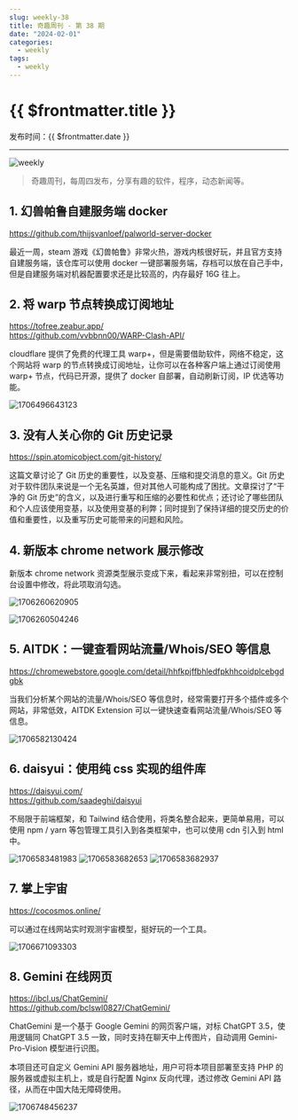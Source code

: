 ```yaml
---
slug: weekly-38
title: 奇趣周刊 - 第 38 期
date: "2024-02-01"
categories:
  - weekly
tags:
  - weekly
---
```


# {{ $frontmatter.title }}

发布时间：{{ $frontmatter.date }}

---

![weekly](https://imgurl.zishu.me/weekly.webp)

> 奇趣周刊，每周四发布，分享有趣的软件，程序，动态新闻等。

## 1. 幻兽帕鲁自建服务端 docker

https://github.com/thijsvanloef/palworld-server-docker

最近一周，steam 游戏《幻兽帕鲁》非常火热，游戏内核很好玩，并且官方支持自建服务端，该仓库可以使用 docker 一键部署服务端，存档可以放在自己手中，但是自建服务端对机器配置要求还是比较高的，内存最好 16G 往上。

## 2. 将 warp 节点转换成订阅地址

https://tofree.zeabur.app/  
https://github.com/vvbbnn00/WARP-Clash-API/  

cloudflare 提供了免费的代理工具 warp+，但是需要借助软件，网络不稳定，这个网站将 warp 的节点转换成订阅地址，让你可以在各种客户端上通过订阅使用 warp+ 节点，代码已开源，提供了 docker 自部署，自动刷新订阅，IP 优选等功能。

![1706496643123](https://imgurl.zishu.me/2024/01/1706496643123.webp)

## 3. 没有人关心你的 Git 历史记录

https://spin.atomicobject.com/git-history/

这篇文章讨论了 Git 历史的重要性，以及变基、压缩和提交消息的意义。Git 历史对于软件团队来说是一个无名英雄，但对其他人可能构成了困扰。文章探讨了“干净的 Git 历史”的含义，以及进行重写和压缩的必要性和优点；还讨论了哪些团队和个人应该使用变基，以及使用变基的利弊；同时提到了保持详细的提交历史的价值和重要性，以及重写历史可能带来的问题和风险。

## 4. 新版本 chrome network 展示修改

新版本 chrome network 资源类型展示变成下来，看起来非常别扭，可以在控制台设置中修改，将此项取消勾选。

![1706260620905](https://imgurl.zishu.me/2024/01/1706260620905.webp)

![1706260504246](https://imgurl.zishu.me/2024/01/1706260504246.webp)

## 5. AITDK：一键查看网站流量/Whois/SEO 等信息

https://chromewebstore.google.com/detail/hhfkpjffbhledfpkhhcoidplcebgdgbk

当我们分析某个网站的流量/Whois/SEO 等信息时，经常需要打开多个插件或多个网站，非常低效，AITDK Extension 可以一键快速查看网站流量/Whois/SEO 等信息。

![1706582130424](https://imgurl.zishu.me/2024/01/1706582130424.webp)

## 6. daisyui：使用纯 css 实现的组件库

https://daisyui.com/  
https://github.com/saadeghi/daisyui  

不局限于前端框架，和 Tailwind 结合使用，将类名整合起来，更简单易用，可以使用 npm / yarn 等包管理工具引入到各类框架中，也可以使用 cdn 引入到 html 中。

![1706583481983](https://imgurl.zishu.me/2024/01/1706583481983.webp)
![1706583682653](https://imgurl.zishu.me/2024/01/1706583682653.webp)
![1706583682937](https://imgurl.zishu.me/2024/01/1706583682937.webp)

## 7. 掌上宇宙

https://cocosmos.online/

可以通过在线网站实时观测宇宙模型，挺好玩的一个工具。

![1706671093303](https://imgurl.zishu.me/2024/01/1706671093303.webp)

## 8. Gemini 在线网页

https://ibcl.us/ChatGemini/  
https://github.com/bclswl0827/ChatGemini/  

ChatGemini 是一个基于 Google Gemini 的网页客户端，对标 ChatGPT 3.5，使用逻辑同 ChatGPT 3.5 一致，同时支持在聊天中上传图片，自动调用 Gemini-Pro-Vision 模型进行识图。

本项目还可自定义 Gemini API 服务器地址，用户可将本项目部署至支持 PHP 的服务器或虚拟主机上，或是自行配置 Nginx 反向代理，透过修改 Gemini API 路径，从而在中国大陆无障碍使用。

![1706748456237](https://imgurl.zishu.me/2024/02/1706748456237.webp)
